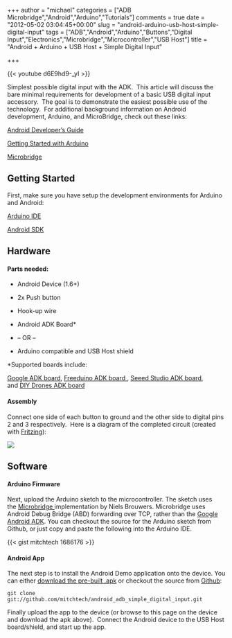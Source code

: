+++
author = "michael"
categories = ["ADB Microbridge","Android","Arduino","Tutorials"]
comments = true
date = "2012-05-02 03:04:45+00:00"
slug = "android-arduino-usb-host-simple-digital-input"
tags = ["ADB","Android","Arduino","Buttons","Digital Input","Electronics","Microbridge","Microcontroller","USB Host"]
title = "Android + Arduino + USB Host + Simple Digital Input"

+++

{{< youtube d6E9hd9-_yI >}}

Simplest possible digital input with the ADK.  This article will discuss the bare minimal requirements for development of a basic USB digital input accessory.  The goal is to demonstrate the easiest possible use of the technology.  For additional background information on Android development, Arduino, and MicroBridge, check out these links:

[Android Developer’s Guide](http://developer.android.com/guide/index.html)

[Getting Started with Arduino](http://arduino.cc/en/Guide/HomePage)

[Microbridge](http://code.google.com/p/microbridge/)

## Getting Started

First, make sure you have setup the development environments for Arduino and Android:

[Arduino IDE](http://arduino.cc/en/Main/Software)

[Android SDK](http://developer.android.com/sdk/index.html)

## Hardware

#### Parts needed:

  * Android Device (1.6+)

  * 2x Push button

  * Hook-up wire

  * Android ADK Board*

  * – OR –

  * Arduino compatible and USB Host shield

*Supported boards include:

[Google ADK board](http://www.rt-net.jp/shop/index.php?main_page=product_info&cPath=3_4&products_id=1), [Freeduino ADK board ](http://shop.moderndevice.com/products/freeduino-usb-host-board), [Seeed Studio ADK board](http://www.seeedstudio.com/depot/seeeduino-adk-main-board-p-846.html), and [DIY Drones ADK board](https://store.diydrones.com/ProductDetails.asp?ProductCode=BR-PhoneDrone)

#### Assembly

Connect one side of each button to ground and the other side to digital pins 2 and 3 respectively.  Here is a diagram of the completed circuit (created with [Fritzing](http://fritzing.org/)):

[![](http://mitchtech.net/wp-content/uploads/2012/05/adb_simple_digital_input.png)](http://mitchtech.net/wp-content/uploads/2012/05/adb_simple_digital_input.png)

## Software

#### Arduino Firmware

Next, upload the Arduino sketch to the microcontroller. The sketch uses the [Microbridge ](http://code.google.com/p/microbridge/)implementation by Niels Brouwers. Microbridge uses Android Debug Bridge (ABD) forwarding over TCP, rather than the [Google Android ADK](http://developer.android.com/guide/topics/usb/adk.html). You can checkout the source for the Arduino sketch from Github, or just copy and paste the following into the Arduino IDE.

{{< gist mitchtech 1686176 >}}

#### Android App

The next step is to install the Android Demo application onto the device. You can either [download the pre-built .apk](http://mitch-tech.appspot.com/adb/AdbSimpleDigitalInput.apk) or checkout the source from [Github](https://github.com/mitchtech/android_adb_simple_digital_input):

```
git clone git://github.com/mitchtech/android_adb_simple_digital_input.git
```

Finally upload the app to the device (or browse to this page on the device and download the apk above).  Connect the Android device to the USB Host board/shield, and start up the app.
